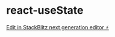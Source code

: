 # react-useState

[Edit in StackBlitz next generation editor ⚡️](https://stackblitz.com/~/github.com/Manohar-mj/react-useState)